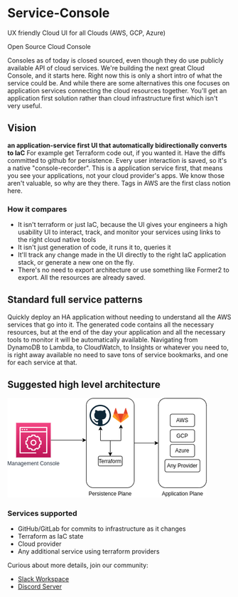 # Service-Console
UX friendly Cloud UI for all Clouds (AWS, GCP, Azure)

Open Source Cloud Console

Consoles as of today is closed sourced, even though they do use publicly available API of cloud services. We're building the next great Cloud Console, and it starts here. Right now this is only a short intro of what the service could be. And while there are some alternatives this one focuses on application services connecting the cloud resources together. You'll get an application first solution rather than cloud infrastructure first which isn't very useful.


## Vision
**an application-service first UI that automatically bidirectionally converts to IaC**
For example get Terraform code out, if you wanted it. Have the diffs committed to github for persistence. Every user interaction is saved, so it's a native "console-recorder". This is a application service first, that means you see your applications, not your cloud provider's apps. We know those aren't valuable, so why are they there. Tags in AWS are the first class notion here.

### How it compares
* It isn't terraform or just IaC, because the UI gives your engineers a high usability UI to interact, track, and monitor your services using links to the right cloud native tools
* It isn't just generation of code, it runs it to, queries it
* It'll track any change made in the UI directly to the right IaC application stack, or generate a new one on the fly.
* There's no need to export architecture or use something like Former2 to export. All the resources are already saved.

## Standard full service patterns
Quickly deploy an HA application without needing to understand all the AWS services that go into it. The generated code contains all the necessary resources, but at the end of the day your application and all the necessary tools to monitor it will be automatically available. Navigating from DynamoDB to Lambda, to CloudWatch, to Insights or whatever you need to, is right away available no need to save tons of service bookmarks, and one for each service at that.

## Suggested high level architecture
![architecture](./architecture.png)

### Services supported
* GitHub/GitLab for commits to infrastructure as it changes
* Terraform as IaC state
* Cloud provider
* Any additional service using terraform providers

Curious about more details, join our community:
* [Slack Workspace](https://bit.ly/authress-community)
* [Discord Server](https://discord.gg/TSaFbA6)
